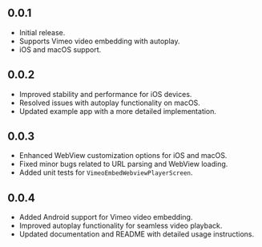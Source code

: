 ## 0.0.1

- Initial release.
- Supports Vimeo video embedding with autoplay.
- iOS and macOS support.

## 0.0.2

- Improved stability and performance for iOS devices.
- Resolved issues with autoplay functionality on macOS.
- Updated example app with a more detailed implementation.

## 0.0.3

- Enhanced WebView customization options for iOS and macOS.
- Fixed minor bugs related to URL parsing and WebView loading.
- Added unit tests for `VimeoEmbedWebviewPlayerScreen`.

## 0.0.4

- Added Android support for Vimeo video embedding.
- Improved autoplay functionality for seamless video playback.
- Updated documentation and README with detailed usage instructions.